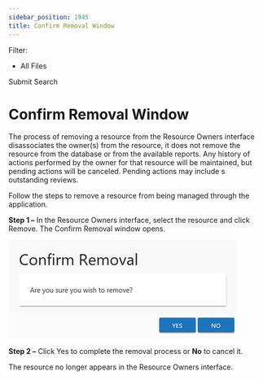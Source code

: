 ```yaml
---
sidebar_position: 1945
title: Confirm Removal Window
---
```


Filter: 

* All Files

Submit Search

# Confirm Removal Window

The process of removing a resource from the Resource Owners interface disassociates the owner(s) from the resource, it does not remove the resource from the database or from the available reports. Any history of actions performed by the owner for that resource will be maintained, but pending actions will be canceled. Pending actions may include s outstanding reviews.

Follow the steps to remove a resource from being managed through the application.

**Step 1 –** In the Resource Owners interface, select the resource and click Remove. The Confirm Removal window opens.

![Confirm Removal window asking are you sure you wish to remove](../../../../../../../static/images/Auditor_10.7/Content/Resources/Images/Access/General/Window/ConfirmRemoval.png "Confirm Removal window asking are you sure you wish to remove")

**Step 2 –** Click Yes to complete the removal process or **No** to cancel it.

The resource no longer appears in the Resource Owners interface.